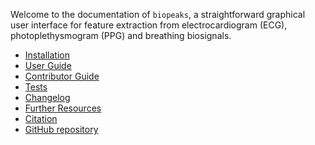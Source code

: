 Welcome to the documentation of `biopeaks`, a straightforward graphical user
interface for feature extraction from electrocardiogram (ECG), photoplethysmogram (PPG) and breathing biosignals.

+ [Installation](installation.md)
+ [User Guide](user_guide.md)
+ [Contributor Guide](contributor_guide.md)
+ [Tests](tests.md)
+ [Changelog](changelog.md)
+ [Further Resources](additional_resources.md)
+ [Citation](citation.md)
+ [GitHub repository](https://github.com/JanCBrammer/biopeaks)
